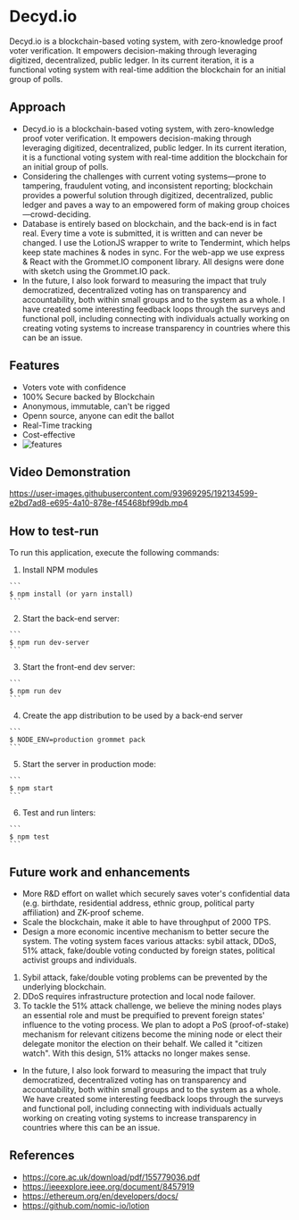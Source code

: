 # Decyd.io

Decyd.io is a blockchain-based voting system, with zero-knowledge proof voter verification. It empowers decision-making through leveraging digitized, decentralized, public ledger. In its current iteration, it is a functional voting system with real-time addition the blockchain for an initial group of polls.


## Approach

- Decyd.io is a blockchain-based voting system, with zero-knowledge proof voter verification. It empowers decision-making through leveraging digitized, decentralized, public ledger. In its current iteration, it is a functional voting system with real-time addition the blockchain for an initial group of polls.
- Considering the challenges with current voting systems—prone to tampering, fraudulent voting, and inconsistent reporting; blockchain provides a powerful solution through digitized, decentralized, public ledger and paves a way to an empowered form of making group choices—crowd-deciding.
- Database is entirely based on blockchain, and the back-end is in fact real. Every time a vote is submitted, it is written and can never be changed. I use the LotionJS wrapper to write to Tendermint, which helps keep state machines & nodes in sync. For the web-app we use express & React with the Grommet.IO component library. All designs were done with sketch using the Grommet.IO pack.
- In the future, I also look forward to measuring the impact that truly democratized, decentralized voting has on transparency and accountability, both within small groups and to the system as a whole. I have created some interesting feedback loops through the surveys and functional poll, including connecting with individuals actually working on creating voting systems to increase transparency in countries where this can be an issue.

## Features
- Voters vote with confidence
- 100% Secure backed by Blockchain
- Anonymous, immutable, can't be rigged
- Openn source, anyone can edit the ballot
- Real-Time tracking
- Cost-effective
- ![features](https://user-images.githubusercontent.com/93969295/192134615-ec4aab71-7bee-471e-a4d4-f3b4f3addebd.png)


## Video Demonstration

https://user-images.githubusercontent.com/93969295/192134599-e2bd7ad8-e695-4a10-878e-f45468bf99db.mp4

## How to test-run

To run this application, execute the following commands:

  1. Install NPM modules

    ```
    $ npm install (or yarn install)
    ```

  2. Start the back-end server:

    ```
    $ npm run dev-server
    ```

  3. Start the front-end dev server:

    ```
    $ npm run dev
    ```

  4. Create the app distribution to be used by a back-end server

    ```
    $ NODE_ENV=production grommet pack
    ```

  5. Start the server in production mode:

    ```
    $ npm start
    ```

  6. Test and run linters:

    ```
    $ npm test
    ```
    
## Future work and enhancements
- More R&D effort on wallet which securely saves voter's confidential data (e.g. birthdate, residential address, ethnic group, political party affiliation) and ZK-proof scheme.
- Scale the blockchain, make it able to have throughput of 2000 TPS.
- Design a more economic incentive mechanism to better secure the system. The voting system faces various attacks: sybil attack, DDoS, 51% attack, fake/double voting conducted by foreign states, political activist groups and individuals.
1. Sybil attack, fake/double voting problems can be prevented by the underlying blockchain.
2. DDoS requires infrastructure protection and local node failover.
3. To tackle the 51% attack challenge, we believe the mining nodes plays an essential role and must be prequified to prevent foreign states' influence to the voting process. We plan to adopt a PoS (proof-of-stake) mechanism for relevant citizens become the mining node or elect their delegate monitor the election on their behalf. We called it "citizen watch". With this design, 51% attacks no longer makes sense.
- In the future, I also look forward to measuring the impact that truly democratized, decentralized voting has on transparency and accountability, both within small groups and to the system as a whole. We have created some interesting feedback loops through the surveys and functional poll, including connecting with individuals actually working on creating voting systems to increase transparency in countries where this can be an issue.

## References
- https://core.ac.uk/download/pdf/155779036.pdf
- https://ieeexplore.ieee.org/document/8457919
- https://ethereum.org/en/developers/docs/
- https://github.com/nomic-io/lotion

